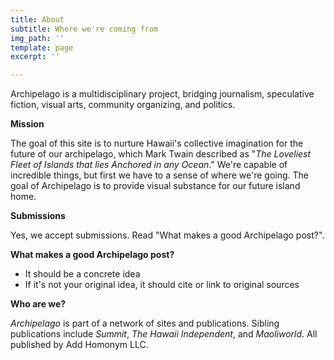 ```yaml
---
title: About
subtitle: Where we're coming from
img_path: ''
template: page
excerpt: ''

---
```

Archipelago is a multidisciplinary project, bridging journalism, speculative fiction, visual arts, community organizing, and politics. 

**Mission**

The goal of this site is to nurture Hawaii's collective imagination for the future of our archipelago, which Mark Twain described as "_The Loveliest Fleet of Islands that lies Anchored in any Ocean_." We're capable of incredible things, but first we have to a sense of where we're going. The goal of Archipelago is to provide visual substance for our future island home.

**Submissions**

Yes, we accept submissions. Read "What makes a good Archipelago post?".

**What makes a good Archipelago post?**

* It should be a concrete idea
* If it's not your original idea, it should cite or link to original sources

**Who are we?**

_Archipelago_ is part of a network of sites and publications. Sibling publications include _Summit_, _The Hawaii Independent_, and _Maoliworld_. All published by Add Homonym LLC.